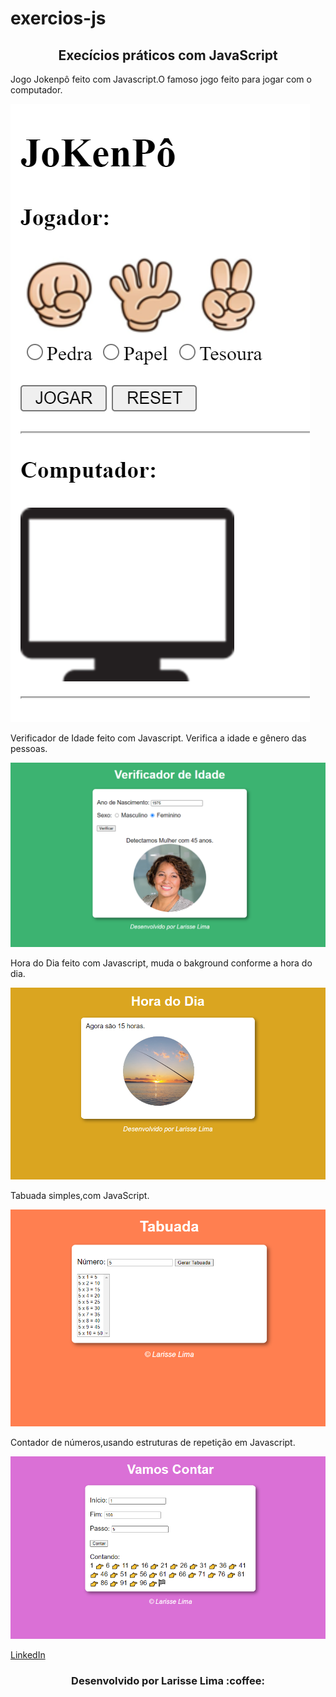 # exercios-js

<h2 align="center">Execícios práticos com JavaScript</h2>

<p> Jogo Jokenpô feito com Javascript.O famoso jogo feito para jogar com o computador.</p>
<img src="print1.png">

<p> Verificador de Idade feito com Javascript. Verifica a idade e gênero das pessoas.</p>
<img src="print2.png">

<p> Hora do Dia feito com Javascript, muda o bakground conforme a hora do dia.</p>
<img src="print3.png">

<p> Tabuada simples,com JavaScript.</p>
<img src="print4.png">

<p> Contador de números,usando estruturas de repetição em Javascript.</p>
<img src="print5.png">


[ LinkedIn ](https://www.linkedin.com/in/larisselima/)

<h3 align="center">Desenvolvido por Larisse Lima :coffee: </h3>
